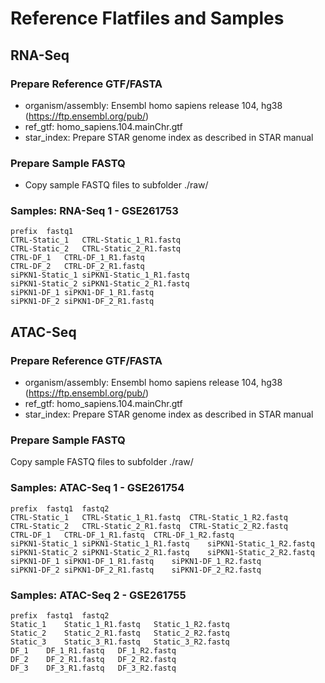 # Reference Flatfiles and Samples

## RNA-Seq

### Prepare Reference GTF/FASTA
 
 - organism/assembly:	Ensembl homo sapiens release 104, hg38 (https://ftp.ensembl.org/pub/)
 - ref_gtf:				homo_sapiens.104.mainChr.gtf
 - star_index: 			Prepare STAR genome index as described in STAR manual

### Prepare Sample FASTQ
 - Copy sample FASTQ files to subfolder ./raw/

### Samples: RNA-Seq 1 - GSE261753

```
prefix	fastq1
CTRL-Static_1	CTRL-Static_1_R1.fastq
CTRL-Static_2	CTRL-Static_2_R1.fastq
CTRL-DF_1	CTRL-DF_1_R1.fastq
CTRL-DF_2	CTRL-DF_2_R1.fastq
siPKN1-Static_1	siPKN1-Static_1_R1.fastq
siPKN1-Static_2	siPKN1-Static_2_R1.fastq
siPKN1-DF_1	siPKN1-DF_1_R1.fastq
siPKN1-DF_2	siPKN1-DF_2_R1.fastq
```

## ATAC-Seq

### Prepare Reference GTF/FASTA
 
 - organism/assembly:	Ensembl homo sapiens release 104, hg38 (https://ftp.ensembl.org/pub/)
 - ref_gtf:				homo_sapiens.104.mainChr.gtf
 - star_index: 			Prepare STAR genome index as described in STAR manual

### Prepare Sample FASTQ
Copy sample FASTQ files to subfolder ./raw/

### Samples: ATAC-Seq 1 - GSE261754

```
prefix	fastq1	fastq2
CTRL-Static_1	CTRL-Static_1_R1.fastq	CTRL-Static_1_R2.fastq
CTRL-Static_2	CTRL-Static_2_R1.fastq	CTRL-Static_2_R2.fastq
CTRL-DF_1	CTRL-DF_1_R1.fastq	CTRL-DF_1_R2.fastq
siPKN1-Static_1	siPKN1-Static_1_R1.fastq	siPKN1-Static_1_R2.fastq
siPKN1-Static_2	siPKN1-Static_2_R1.fastq	siPKN1-Static_2_R2.fastq
siPKN1-DF_1	siPKN1-DF_1_R1.fastq	siPKN1-DF_1_R2.fastq
siPKN1-DF_2	siPKN1-DF_2_R1.fastq	siPKN1-DF_2_R2.fastq
```

### Samples: ATAC-Seq 2 - GSE261755

```
prefix	fastq1	fastq2
Static_1	Static_1_R1.fastq	Static_1_R2.fastq
Static_2	Static_2_R1.fastq	Static_2_R2.fastq
Static_3	Static_3_R1.fastq	Static_3_R2.fastq
DF_1	DF_1_R1.fastq	DF_1_R2.fastq
DF_2	DF_2_R1.fastq	DF_2_R2.fastq
DF_3	DF_3_R1.fastq	DF_3_R2.fastq
```